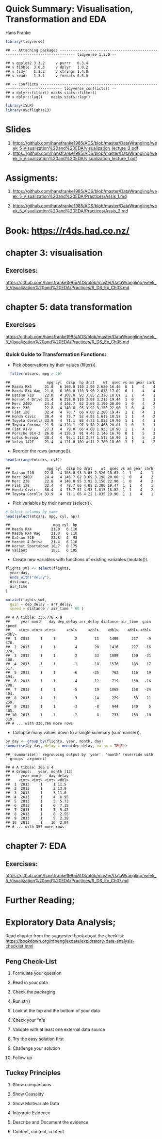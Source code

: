 Quick Summary: Visualisation, Transformation and EDA
================
Hans Franke

``` r
library(tidyverse)
```

    ## -- Attaching packages ----------------------------------------------------------------------------- tidyverse 1.3.0 --

    ## v ggplot2 3.3.2     v purrr   0.3.4
    ## v tibble  3.0.3     v dplyr   1.0.2
    ## v tidyr   1.1.2     v stringr 1.4.0
    ## v readr   1.3.1     v forcats 0.5.0

    ## -- Conflicts -------------------------------------------------------------------------------- tidyverse_conflicts() --
    ## x dplyr::filter() masks stats::filter()
    ## x dplyr::lag()    masks stats::lag()

``` r
library(ISLR)
library(nycflights13)
```

# Slides

1.  <https://github.com/hansfranke1985/ADS/blob/master/DataWrangling/week_5_Visualization%20and%20EDA/visualization_lecture_2.pdf>
2.  <https://github.com/hansfranke1985/ADS/blob/master/DataWrangling/week_5_Visualization%20and%20EDA/visualization_lecture_1.pdf>

# Assigments:

1.  <https://github.com/hansfranke1985/ADS/blob/master/DataWrangling/week_5_Visualization%20and%20EDA/Practices/Assis_1.md>

2.  <https://github.com/hansfranke1985/ADS/blob/master/DataWrangling/week_5_Visualization%20and%20EDA/Practices/Assis_2.md>

# Book: <https://r4ds.had.co.nz/>

# chapter 3: visualisation

## Exercises:

<https://github.com/hansfranke1985/ADS/blob/master/DataWrangling/week_5_Visualization%20and%20EDA/Practices/R_DS_Ex_Ch03.md>

# chapter 5: data transformation

## Exercises

<https://github.com/hansfranke1985/ADS/blob/master/DataWrangling/week_5_Visualization%20and%20EDA/Practices/R_DS_Ex_Ch05.md>

### Quick Guide to Transformation Functions:

  - Pick observations by their values (filter()).

<!-- end list -->

``` r
  filter(mtcars, mpg > 20)
```

    ##                 mpg cyl  disp  hp drat    wt  qsec vs am gear carb
    ## Mazda RX4      21.0   6 160.0 110 3.90 2.620 16.46  0  1    4    4
    ## Mazda RX4 Wag  21.0   6 160.0 110 3.90 2.875 17.02  0  1    4    4
    ## Datsun 710     22.8   4 108.0  93 3.85 2.320 18.61  1  1    4    1
    ## Hornet 4 Drive 21.4   6 258.0 110 3.08 3.215 19.44  1  0    3    1
    ## Merc 240D      24.4   4 146.7  62 3.69 3.190 20.00  1  0    4    2
    ## Merc 230       22.8   4 140.8  95 3.92 3.150 22.90  1  0    4    2
    ## Fiat 128       32.4   4  78.7  66 4.08 2.200 19.47  1  1    4    1
    ## Honda Civic    30.4   4  75.7  52 4.93 1.615 18.52  1  1    4    2
    ## Toyota Corolla 33.9   4  71.1  65 4.22 1.835 19.90  1  1    4    1
    ## Toyota Corona  21.5   4 120.1  97 3.70 2.465 20.01  1  0    3    1
    ## Fiat X1-9      27.3   4  79.0  66 4.08 1.935 18.90  1  1    4    1
    ## Porsche 914-2  26.0   4 120.3  91 4.43 2.140 16.70  0  1    5    2
    ## Lotus Europa   30.4   4  95.1 113 3.77 1.513 16.90  1  1    5    2
    ## Volvo 142E     21.4   4 121.0 109 4.11 2.780 18.60  1  1    4    2

  - Reorder the rows (arrange()).

<!-- end list -->

``` r
head(arrange(mtcars, cyl))
```

    ##                 mpg cyl  disp hp drat    wt  qsec vs am gear carb
    ## Datsun 710     22.8   4 108.0 93 3.85 2.320 18.61  1  1    4    1
    ## Merc 240D      24.4   4 146.7 62 3.69 3.190 20.00  1  0    4    2
    ## Merc 230       22.8   4 140.8 95 3.92 3.150 22.90  1  0    4    2
    ## Fiat 128       32.4   4  78.7 66 4.08 2.200 19.47  1  1    4    1
    ## Honda Civic    30.4   4  75.7 52 4.93 1.615 18.52  1  1    4    2
    ## Toyota Corolla 33.9   4  71.1 65 4.22 1.835 19.90  1  1    4    1

  - Pick variables by their names (select()).

<!-- end list -->

``` r
# Select columns by name
head(select(mtcars, mpg, cyl, hp))
```

    ##                    mpg cyl  hp
    ## Mazda RX4         21.0   6 110
    ## Mazda RX4 Wag     21.0   6 110
    ## Datsun 710        22.8   4  93
    ## Hornet 4 Drive    21.4   6 110
    ## Hornet Sportabout 18.7   8 175
    ## Valiant           18.1   6 105

  - Create new variables with functions of existing variables
    (mutate()).

<!-- end list -->

``` r
flights_sml <- select(flights, 
  year:day, 
  ends_with("delay"), 
  distance, 
  air_time
)

mutate(flights_sml,
  gain = dep_delay - arr_delay,
  speed = distance / air_time * 60 )
```

    ## # A tibble: 336,776 x 9
    ##     year month   day dep_delay arr_delay distance air_time  gain speed
    ##    <int> <int> <int>     <dbl>     <dbl>    <dbl>    <dbl> <dbl> <dbl>
    ##  1  2013     1     1         2        11     1400      227    -9  370.
    ##  2  2013     1     1         4        20     1416      227   -16  374.
    ##  3  2013     1     1         2        33     1089      160   -31  408.
    ##  4  2013     1     1        -1       -18     1576      183    17  517.
    ##  5  2013     1     1        -6       -25      762      116    19  394.
    ##  6  2013     1     1        -4        12      719      150   -16  288.
    ##  7  2013     1     1        -5        19     1065      158   -24  404.
    ##  8  2013     1     1        -3       -14      229       53    11  259.
    ##  9  2013     1     1        -3        -8      944      140     5  405.
    ## 10  2013     1     1        -2         8      733      138   -10  319.
    ## # ... with 336,766 more rows

  - Collapse many values down to a single summary (summarise()).

<!-- end list -->

``` r
by_day <- group_by(flights, year, month, day)
summarise(by_day, delay = mean(dep_delay, na.rm = TRUE))
```

    ## `summarise()` regrouping output by 'year', 'month' (override with `.groups` argument)

    ## # A tibble: 365 x 4
    ## # Groups:   year, month [12]
    ##     year month   day delay
    ##    <int> <int> <int> <dbl>
    ##  1  2013     1     1 11.5 
    ##  2  2013     1     2 13.9 
    ##  3  2013     1     3 11.0 
    ##  4  2013     1     4  8.95
    ##  5  2013     1     5  5.73
    ##  6  2013     1     6  7.15
    ##  7  2013     1     7  5.42
    ##  8  2013     1     8  2.55
    ##  9  2013     1     9  2.28
    ## 10  2013     1    10  2.84
    ## # ... with 355 more rows

# chapter 7: EDA

## Exercises:

<https://github.com/hansfranke1985/ADS/blob/master/DataWrangling/week_5_Visualization%20and%20EDA/Practices/R_DS_Ex_Ch07.md>

# Further Reading;

# Exploratory Data Analysis;

Read chapter from the suggested book about the checklist:
<https://bookdown.org/rdpeng/exdata/exploratory-data-analysis-checklist.html>

## Peng Check-List

1.  Formulate your question

2.  Read in your data

3.  Check the packaging

4.  Run str()

5.  Look at the top and the bottom of your data

6.  Check your “n”s

7.  Validate with at least one external data source

8.  Try the easy solution first

9.  Challenge your solution

10. Follow up

## Tuckey Principles

1.  Show comparisons

2.  Show Causality

3.  Show Multivariate Data

4.  Integrate Evidence

5.  Describe and Document the evidence

6.  Content, content, content
